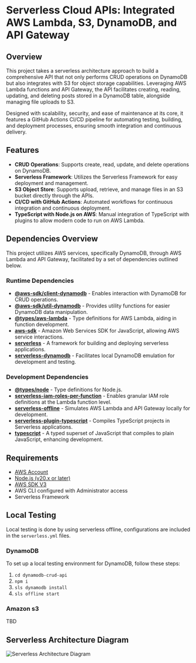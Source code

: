 # Serverless Cloud APIs: Integrated AWS Lambda, S3, DynamoDB, and API Gateway

## Overview

This project takes a serverless architecture approach to build a comprehensive API that not only performs CRUD operations on DynamoDB but also integrates with S3 for object storage capabilities. Leveraging AWS Lambda functions and API Gateway, the API facilitates creating, reading, updating, and deleting posts stored in a DynamoDB table, alongside managing file uploads to S3. 

Designed with scalability, security, and ease of maintenance at its core, it features a GitHub Actions CI/CD pipeline for automating testing, building, and deployment processes, ensuring smooth integration and continuous delivery.

## Features

- **CRUD Operations**: Supports create, read, update, and delete operations on DynamoDB.
- **Serverless Framework**: Utilizes the Serverless Framework for easy deployment and management.
- **S3 Object Store**: Supports upload, retrieve, and manage files in an S3 bucket directly through the APIs.
- **CI/CD with GitHub Actions**: Automated workflows for continuous integration and continuous deployment.
- **TypeScript with Node.js on AWS**: Manual integration of TypeScript with plugins to allow modern code to run on AWS Lambda.

## Dependencies Overview

This project utilizes AWS services, specifically DynamoDB, through AWS Lambda and API Gateway, facilitated by a set of dependencies outlined below.

### Runtime Dependencies

- **[@aws-sdk/client-dynamodb](https://www.npmjs.com/package/@aws-sdk/client-dynamodb)** - Enables interaction with DynamoDB for CRUD operations.
- **[@aws-sdk/util-dynamodb](https://www.npmjs.com/package/@aws-sdk/util-dynamodb)** - Provides utility functions for easier DynamoDB data manipulation.
- **[@types/aws-lambda](https://www.npmjs.com/package/@types/aws-lambda)** - Type definitions for AWS Lambda, aiding in function development.
- **[aws-sdk](https://www.npmjs.com/package/aws-sdk)** - Amazon Web Services SDK for JavaScript, allowing AWS service interactions.
- **[serverless](https://www.npmjs.com/package/serverless)** - A framework for building and deploying serverless applications.
- **[serverless-dynamodb](https://www.npmjs.com/package/serverless-dynamodb)** - Facilitates local DynamoDB emulation for development and testing.

### Development Dependencies

- **[@types/node](https://www.npmjs.com/package/@types/node)** - Type definitions for Node.js.
- **[serverless-iam-roles-per-function](https://www.npmjs.com/package/serverless-iam-roles-per-function)** - Enables granular IAM role definitions at the Lambda function level.
- **[serverless-offline](https://www.npmjs.com/package/serverless-offline)** - Simulates AWS Lambda and API Gateway locally for development.
- **[serverless-plugin-typescript](https://www.npmjs.com/package/serverless-plugin-typescript)** - Compiles TypeScript projects in Serverless applications.
- **[typescript](https://www.npmjs.com/package/typescript)** - A typed superset of JavaScript that compiles to plain JavaScript, enhancing development.

## Requirements

- [AWS Account](https://aws.amazon.com/console/)
- [Node.js (v20.x or later)](https://nodejs.org/en)
- [AWS SDK V3](https://docs.aws.amazon.com/sdk-for-javascript/v3/developer-guide/welcome.html)
- AWS CLI configured with Administrator access
- Serverless Framework

## Local Testing

Local testing is done by using serverless offline, configurations are included in the `serverless.yml` files.

### DynamoDB
To set up a local testing environment for DynamoDB, follow these steps:
1) `cd dynamodb-crud-api`
2) `npm i`
3) `sls dynamodb install`
4) `sls offline start`

### Amazon s3
TBD

## Serverless Architecture Diagram
![Serverless Architecture Diagram](https://github.com/StevenD24/Serverless-DynamoDB-Lambda-API/assets/105379503/d2510d78-92da-4001-8c6d-d19e27c2fc4d)

